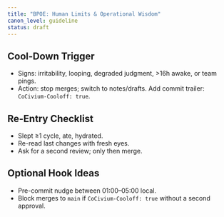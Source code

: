 ```yaml
---
title: "BPOE: Human Limits & Operational Wisdom"
canon_level: guideline
status: draft
---
```


## Cool-Down Trigger
- Signs: irritability, looping, degraded judgment, >16h awake, or team pings.
- Action: stop merges; switch to notes/drafts. Add commit trailer: `CoCivium-Cooloff: true`.

## Re-Entry Checklist
- Slept ≥1 cycle, ate, hydrated.
- Re-read last changes with fresh eyes.
- Ask for a second review; only then merge.

## Optional Hook Ideas
- Pre-commit nudge between 01:00–05:00 local.
- Block merges to `main` if `CoCivium-Cooloff: true` without a second approval.

